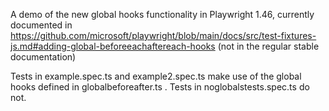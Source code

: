 A demo of the new global hooks functionality in Playwright 1.46, currently documented in https://github.com/microsoft/playwright/blob/main/docs/src/test-fixtures-js.md#adding-global-beforeeachaftereach-hooks (not in the regular stable documentation)

Tests in example.spec.ts and example2.spec.ts make use of the global hooks defined in globalbeforeafter.ts . Tests in noglobalstests.spec.ts do not.
